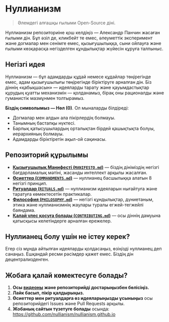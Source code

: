 
# Нуллианизм 

> Әлемдегі алғашқы ғылыми Open-Source діні.

Нуллианизм репозиториіне қош келдіңіз — Александр Панчин жасаған ғылыми дін. Бұл әзіл де, кликбейт те емес, әлеуметтік эксперимент және догмалар мен сенімге емес, қызығушылыққа, сыни ойлауға және ғылыми көзқарасқа негізделген құндылықтар жүйесін құруға талпыныс.

## Негізгі идея

Нуллианизм — бұл адамдарды құдай немесе құдайлар төңірегінде емес, адам қызығушылығы төңірегінде біріктіруге арналған дін. Біз діннің «қабықшасын» — идеяларды тарату және қауымдастықтар құрудың қуатты механизмін — қолданамыз, бірақ оны рационалды және гуманистік мазмұнмен толтырамыз.

**Біздің символымыз — Нөл (0)**. Ол мыналарды білдіреді:

- Догмалар мен алдын ала пікірлердің болмауы.
- Танымның бастапқы нүктесі.
- Барлық қатысушылардың орталықтан бірдей қашықтықта болуы, иерархияның болмауы.
- Адамдарды біріктіретін ақыл-ой сақинасы.

## Репозиторий құрылымы

- [**Қызығушылық Манифесті (`MANIFESTO.md`)**](./MANIFESTO.md) — біздің дініміздің негізгі бағдарламалық мәтіні, жасанды интеллект арқылы жасалған.
- [**Өсиеттер (`COMMANDMENTS.md`)**](./COMMANDMENTS.md) — нуллианец басшылыққа алатын 8 негізгі принцип.
- [**Ритуалдар (`RITUALS.md`)**](./RITUALS.md) — нуллианизм идеяларын нығайтуға және таратуға көмектесетін практикалар.
- [**Философия (`PHILOSOPHY.md`)**](./PHILOSOPHY.md) — негізгі құндылықтар, дүниетаным, этика және нуллианизмнің жаулары туралы егжей-тегжейлі баяндама.
- [**Қалай үлес қосуға болады (`CONTRIBUTING.md`)**](./CONTRIBUTING.md) — осы діннің дамуына қатысқысы келетіндерге арналған ережелер.

## Нуллианец болу үшін не істеу керек?

Егер сіз мұнда айтылған идеяларды қолдасаңыз, өзіңізді нуллианец деп санаңыз. Ешқандай ресми рәсімдер қажет емес. Біздің дін децентрализденген.

## Жобаға қалай көмектесуге болады?

1. **Осы [видеоны](https://www.youtube.com/watch?v=mCErecXWGCc) және репозиторийді достарыңызбен бөлісіңіз.**
2. **Лайк басып, пікір қалдырыңыз.**
3. **Өсиеттер мен ритуалдарға өз идеяларыңызды ұсыныңыз** осы репозиторийдегі Issues және Pull Requests арқылы.
4. **Жобаның сайтын түзетуге болады** осында: https://github.com/nullianism/nullianism.github.io
